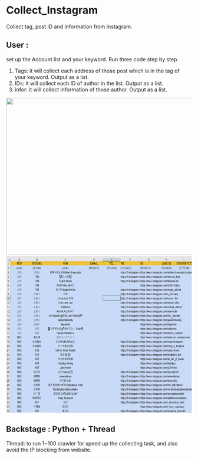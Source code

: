 # Collect_Instagram
Collect tag, post ID and information from Instagram.


## User :
set up the Account list and your keyword.
Run three code step by step.
1. Tags: it will collect each address of those post which is in the tag of your keyword. Output as a list.
2. IDs: it will collect each ID of author in the list. Output as a list.
3. infor: it will collect information of those author. Output as a list.
<img src="https://github.com/m1596284/Collect_Instagram/blob/main/Collect_IG_tag.gif" width="647" height="426">
<img src="https://github.com/m1596284/Collect_Instagram/blob/main/Collect_IG_tag.png" width="647" height="426">

## Backstage : Python + Thread
Thread: to run 1~100 crawler for speed up the collecting task, and also avoid the IP blocking from website.  

